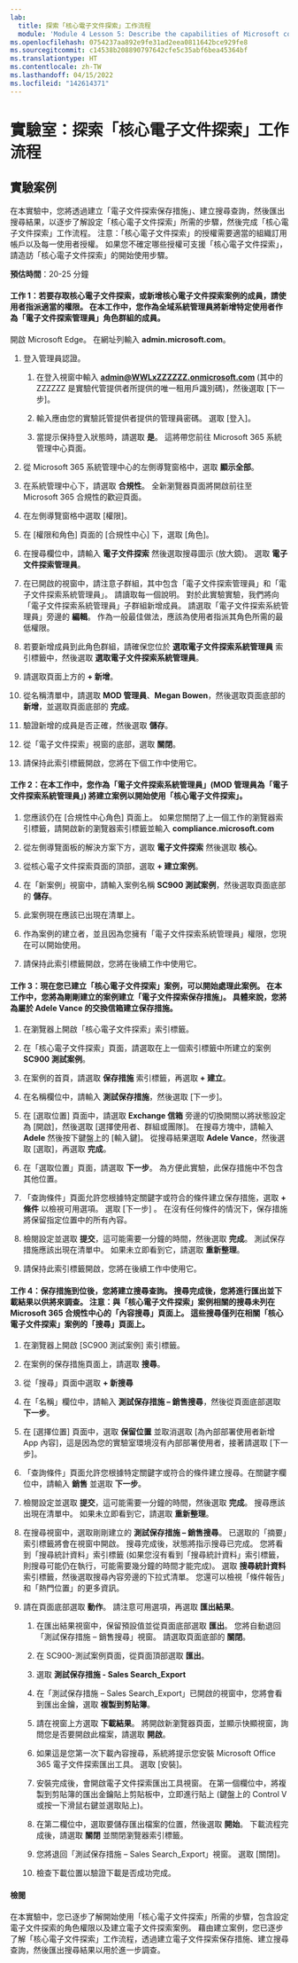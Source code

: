 ```yaml
---
lab:
  title: 探索「核心電子文件探索」工作流程
  module: 'Module 4 Lesson 5: Describe the capabilities of Microsoft compliance solutions: Describe the eDiscovery and audit capabilities of Microsoft 365'
ms.openlocfilehash: 0754237aa892e9fe31ad2eea0811642bce929fe8
ms.sourcegitcommit: c14538b208890797642cfe5c35abf6bea45364bf
ms.translationtype: HT
ms.contentlocale: zh-TW
ms.lasthandoff: 04/15/2022
ms.locfileid: "142614371"
---
```

# <a name="lab-explore-the-core-ediscovery-workflow"></a>實驗室：探索「核心電子文件探索」工作流程

## <a name="lab-scenario"></a>實驗案例
在本實驗中，您將透過建立「電子文件探索保存措施」、建立搜尋查詢，然後匯出搜尋結果，以逐步了解設定「核心電子文件探索」所需的步驟，然後完成「核心電子文件探索」工作流程。  注意：「核心電子文件探索」的授權需要適當的組織訂用帳戶以及每一使用者授權。 如果您不確定哪些授權可支援「核心電子文件探索」，請造訪「核心電子文件探索」的開始使用步驟。


**預估時間**：20-25 分鐘

#### <a name="task-1--to-access-core-ediscovery-or-be-added-as-a-member-of-a-core-ediscovery-case-a-user-must-be-assigned-the-appropriate-permissions-in-this-task-you-as-the-global-admin-will-add-specific-users-as-members-of-the-ediscovery-manager-role-group"></a>工作 1：若要存取核心電子文件探索，或新增核心電子文件探索案例的成員，請使用者指派適當的權限。 在本工作中，您作為全域系統管理員將新增特定使用者作為「電子文件探索管理員」角色群組的成員。

 開啟 Microsoft Edge。 在網址列輸入 **admin.microsoft.com**。

1. 登入管理員認證。
    1. 在登入視窗中輸入 **admin@WWLxZZZZZZ.onmicrosoft.com** (其中的 ZZZZZZ 是實驗代管提供者所提供的唯一租用戶識別碼)，然後選取 [下一步]。
    
    1. 輸入應由您的實驗託管提供者提供的管理員密碼。 選取 [登入]。
    1. 當提示保持登入狀態時，請選取 **是**。 這將帶您前往 Microsoft 365 系統管理中心頁面。

1. 從 Microsoft 365 系統管理中心的左側導覽窗格中，選取 **顯示全部**。

1. 在系統管理中心下，請選取 **合規性**。  全新瀏覽器頁面將開啟前往至 Microsoft 365 合規性的歡迎頁面。  

1. 在左側導覽窗格中選取 [權限]。 

1. 在 [權限和角色] 頁面的 [合規性中心] 下，選取 [角色]。

1. 在搜尋欄位中，請輸入 **電子文件探索** 然後選取搜尋圖示 (放大鏡)。  選取 **電子文件探索管理員**。

1. 在已開啟的視窗中，請注意子群組，其中包含「電子文件探索管理員」和「電子文件探索系統管理員」。  請讀取每一個說明。  對於此實驗實驗，我們將向「電子文件探索系統管理員」子群組新增成員。 請選取「電子文件探索系統管理員」旁邊的 **編輯**。  作為一般最佳做法，應該為使用者指派其角色所需的最低權限。

1. 若要新增成員到此角色群組，請確保您位於 **選取電子文件探索系統管理員** 索引標籤中，然後選取 **選取電子文件探索系統管理員**。

1. 請選取頁面上方的 **+ 新增**。

1. 從名稱清單中，請選取 **MOD 管理員**、**Megan Bowen**，然後選取頁面底部的 **新增**，並選取頁面底部的 **完成**。

1. 驗證新增的成員是否正確，然後選取 **儲存**。

1. 從「電子文件探索」視窗的底部，選取 **關閉**。

1. 請保持此索引標籤開啟，您將在下個工作中使用它。

#### <a name="task-2--in-this-task-you-as-an-ediscovery-administrator-mod-admin-is-an-ediscovery-administrator-will-create-a-case-to-start-using-core-ediscovery"></a>工作 2：在本工作中，您作為「電子文件探索系統管理員」(MOD 管理員為「電子文件探索系統管理員」) 將建立案例以開始使用「核心電子文件探索」。

1. 您應該仍在 [合規性中心角色] 頁面上。 如果您關閉了上一個工作的瀏覽器索引標籤，請開啟新的瀏覽器索引標籤並輸入 **compliance.microsoft.com**

1. 從左側導覽面板的解決方案下方，選取 **電子文件探索** 然後選取 **核心**。

1. 從核心電子文件探索頁面的頂部，選取 **+ 建立案例**。

1. 在「新案例」視窗中，請輸入案例名稱 **SC900 測試案例**，然後選取頁面底部的 **儲存**。

1. 此案例現在應該已出現在清單上。

1. 作為案例的建立者，並且因為您擁有「電子文件探索系統管理員」權限，您現在可以開始使用。  

1. 請保持此索引標籤開啟，您將在後續工作中使用它。

#### <a name="task-3--now-that-you-have-created-a-core-ediscovery-case-you-can-begin-to-work-with-the-case--in-this-task-you-will-create-an-ediscovery-hold-for-the-case-for-you-just-created--specifically-you-will-crate-a-hold-for-the-the-exchange-mailbox-belonging-to-adele-vance"></a>工作 3：現在您已建立「核心電子文件探索」案例，可以開始處理此案例。  在本工作中，您將為剛剛建立的案例建立「電子文件探索保存措施」。  具體來說，您將為屬於 Adele Vance 的交換信箱建立保存措施。

1. 在瀏覽器上開啟「核心電子文件探索」索引標籤。

1. 在「核心電子文件探索」頁面，請選取在上一個索引標籤中所建立的案例 **SC900 測試案例**。 

1. 在案例的首頁，請選取 **保存措施** 索引標籤，再選取 **+ 建立**。

1. 在名稱欄位中，請輸入 **測試保存措施**，然後選取 [下一步]。

1. 在 [選取位置] 頁面中，請選取 **Exchange 信箱** 旁邊的切換開關以將狀態設定為 [開啟]，然後選取 [選擇使用者、群組或團隊]。  在搜尋方塊中，請輸入 **Adele** 然後按下鍵盤上的 [輸入鍵]。 從搜尋結果選取 **Adele Vance**，然後選取 [選取]，再選取 **完成**。

1. 在「選取位置」頁面，請選取 **下一步**。  為方便此實驗，此保存措施中不包含其他位置。

1. 「查詢條件」頁面允許您根據特定關鍵字或符合的條件建立保存措施，選取 **+ 條件** 以檢視可用選項。  選取 [下一步] 。 在沒有任何條件的情況下，保存措施將保留指定位置中的所有內容。

1. 檢閱設定並選取 **提交**，這可能需要一分鐘的時間，然後選取 **完成**。  測試保存措施應該出現在清單中。  如果未立即看到它，請選取 **重新整理**。

1. 請保持此索引標籤開啟，您將在後續工作中使用它。

#### <a name="task-4--with-a-hold-in-place-you-will-create-a-search-query--once-your-search-is-complete-you-will-go-export-and-download-the-results-for-future-investigation---note--searches-associated-with-a-core-ediscovery-case-are-not-listed-on-the-content-search-page-in-the-microsoft-365-compliance-center-these-searches-are-listed-only-on-the-searches-page-of-the-associated-core-ediscovery-case"></a>工作 4：保存措施到位後，您將建立搜尋查詢。  搜尋完成後，您將進行匯出並下載結果以供將來調查。   注意：與「核心電子文件探索」案例相關的搜尋未列在 Microsoft 365 合規性中心的「內容搜尋」頁面上。 這些搜尋僅列在相關「核心電子文件探索」案例的「搜尋」頁面上。

1. 在瀏覽器上開啟 [SC900 測試案例] 索引標籤。

1. 在案例的保存措施頁面上，請選取 **搜尋**。

1. 從「搜尋」頁面中選取 **+ 新搜尋**

1. 在「名稱」欄位中，請輸入 **測試保存措施 – 銷售搜尋**，然後從頁面底部選取 **下一步**。

1. 在 [選擇位置] 頁面中，選取 **保留位置** 並取消選取 [為內部部署使用者新增 App 內容]，這是因為您的實驗室環境沒有內部部署使用者，接著請選取 [下一步]。

1. 「查詢條件」頁面允許您根據特定關鍵字或符合的條件建立搜尋。在關鍵字欄位中，請輸入 **銷售** 並選取 **下一步**。

1. 檢閱設定並選取 **提交**，這可能需要一分鐘的時間，然後選取 **完成**。  搜尋應該出現在清單中。  如果未立即看到它，請選取 **重新整理**。

1. 在搜尋視窗中，選取剛剛建立的 **測試保存措施 – 銷售搜尋**。  已選取的「摘要」索引標籤將會在視窗中開啟。  搜尋完成後，狀態將指示搜尋已完成。  您將看到「搜尋統計資料」索引標籤 (如果您沒有看到「搜尋統計資料」索引標籤，則搜尋可能仍在執行，可能需要幾分鐘的時間才能完成)。  選取 **搜尋統計資料** 索引標籤，然後選取搜尋內容旁邊的下拉式清單。  您還可以檢視「條件報告」和「熱門位置」的更多資訊。  

1. 請在頁面底部選取 **動作**。  請注意可用選項，再選取 **匯出結果**。
    
    1. 在匯出結果視窗中，保留預設值並從頁面底部選取 **匯出**。 您將自動退回「測試保存措施 – 銷售搜尋」視窗。 請選取頁面底部的 **關閉**。
    
    1. 在 SC900-測試案例頁面，從頁面頂部選取 **匯出**。
    1. 選取 **測試保存措施 - Sales Search_Export**
    1. 在「測試保存措施 – Sales Search_Export」已開啟的視窗中，您將會看到匯出金鑰，選取 **複製到剪貼簿**。
    1. 請在視窗上方選取 **下載結果**。 將開啟新瀏覽器頁面，並顯示快顯視窗，詢問您是否要開啟此檔案，請選取 **開啟**。
    1. 如果這是您第一次下載內容搜尋，系統將提示您安裝 Microsoft Office 365 電子文件探索匯出工具。  選取 [安裝]。
    1. 安裝完成後，會開啟電子文件探索匯出工具視窗。  在第一個欄位中，將複製到剪貼簿的匯出金鑰貼上剪貼板中，立即進行貼上 (鍵盤上的 Control V 或按一下滑鼠右鍵並選取貼上)。
    1. 在第二欄位中，選取要儲存匯出檔案的位置，然後選取 **開始**。  下載流程完成後，請選取 **關閉** 並關閉瀏覽器索引標籤。
    1. 您將退回「測試保存措施 – Sales Search_Export」視窗。  選取 [關閉]。
    1. 檢查下載位置以驗證下載是否成功完成。 


#### <a name="review"></a>檢閱

在本實驗中，您已逐步了解開始使用「核心電子文件探索」所需的步驟，包含設定電子文件探索的角色權限以及建立電子文件探索案例。  藉由建立案例，您已逐步了解「核心電子文件探索」工作流程，透過建立電子文件探索保存措施、建立搜尋查詢，然後匯出搜尋結果以用於進一步調查。